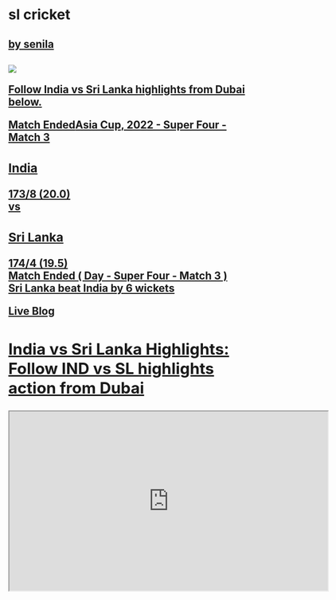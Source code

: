 <h1 color="red">sl cricket</h1> <u>
<h2>by senila <h2>
<img src="https://images.hindustantimes.com/img/2022/09/06/550x309/Emirates-Asia-Cup-Cricket-105_1662488834543_1662488834543_1662489381287_1662489381287.jpg"/>
<p><strong>Follow India vs Sri Lanka highlights from Dubai below.</strong></p>
						<div id="aappend_scorecard"><div class="ie-scorecard"><div class="ie-matchbox"><span class="livebox">Match Ended</span><span class="ie-match">Asia Cup, 2022 - Super Four - Match 3</span></div><div class="ie-citiesbox"><div class="cities-name"><h3>India</h3><span><strong>173/8 (20.0)</strong></span></div><div class="ie-vs">vs</div><div class="cities-name align-right"><h3>Sri Lanka</h3><strong>174/4 (19.5)</strong></div><div class="clear"></div></div><div class="batbowlbox"></div><div class="winbox">Match Ended ( Day  - Super Four - Match 3 ) <br /> Sri Lanka beat India by 6 wickets</div></div></div>
						
</p><aside class="o-story-content__ad"><div id="gpt_ad_IE_ROS_RESP_FOURTH"></div></aside></div><div class="ev-meter-content" ><section class="o-story-content__live"><div class="bloghead"><div class="m-live-blog-title liveblogbg"><span class="m-live-blog-title__label">Live Blog</span></div><h2 class="cmtr-summary t-intro">India vs Sri Lanka Highlights: Follow IND vs SL highlights action from Dubai</h2></div><div id="liveblogstart"></div><div class="live-commentlist-box live_commentlist_container mb25" itemtype="https://schema.org/LiveBlogPosting" itemscope="itemscope"><meta itemprop="headline" content="India vs Sri Lanka Asia Cup 2022 Super 4 Highlights: SL eke out stunning win, beat India by 6 wickets">
<iframe width="640" height="360" src="https://www.youtube.com/embed/tN2guu8ejMU" title="SL vs IND 2022 Asia Cup - SL vs IND 2022 Asia Cup Highlights"></iframe>
